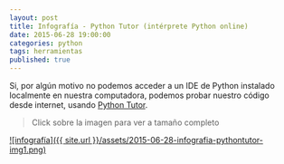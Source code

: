 ```yaml
---
layout: post
title: Infografía - Python Tutor (intérprete Python online)
date: 2015-06-28 19:00:00
categories: python
tags: herramientas
published: true
---
```


Si, por algún motivo no podemos acceder a un IDE de Python instalado localmente en nuestra computadora, podemos probar nuestro código desde internet, usando [Python Tutor](http://www.pythontutor.com).

> Click sobre la imagen para ver a tamaño completo

[![infografía]({{ site.url }}/assets/2015-06-28-infografia-pythontutor-img1.png)](/assets/2015-06-28-infografia-pythontutor-img1.png)
